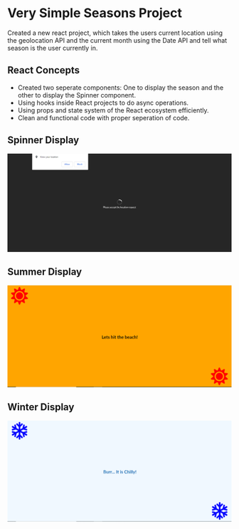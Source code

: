 # Very Simple Seasons Project

Created a new react project, which takes the users current location using the geolocation API and the current month using the Date API and tell what season is the user currently in.

## React Concepts

- Created two seperate components: One to display the season and the other to display the Spinner component.
- Using hooks inside React projects to do async operations.
- Using props and state system of the React ecosystem efficiently.
- Clean and functional code with proper seperation of code.

## Spinner Display

<img src = './PhotoOne.png'>

## Summer Display

<img src = './PhotoTwo.png'>

## Winter Display

<img src = './PhotoThree.png'>
